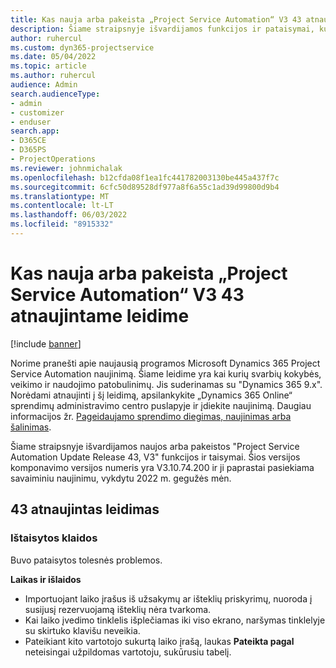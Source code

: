 ```yaml
---
title: Kas nauja arba pakeista „Project Service Automation“ V3 43 atnaujintame leidime
description: Šiame straipsnyje išvardijamos funkcijos ir pataisymai, kuriuos galima rasti 43 naujinimo leidime Microsoft Dynamics 365 Project Service Automation, V3.
author: ruhercul
ms.custom: dyn365-projectservice
ms.date: 05/04/2022
ms.topic: article
ms.author: ruhercul
audience: Admin
search.audienceType:
- admin
- customizer
- enduser
search.app:
- D365CE
- D365PS
- ProjectOperations
ms.reviewer: johnmichalak
ms.openlocfilehash: b12cfda08f1ea1fc441782003130be445a437f7c
ms.sourcegitcommit: 6cfc50d89528df977a8f6a55c1ad39d99800d9b4
ms.translationtype: MT
ms.contentlocale: lt-LT
ms.lasthandoff: 06/03/2022
ms.locfileid: "8915332"
---
```

# <a name="whats-new-or-changed-in-project-service-automation-update-release-43-v3"></a>Kas nauja arba pakeista „Project Service Automation“ V3 43 atnaujintame leidime

[!include [banner](../includes/psa-now-project-operations.md)]

Norime pranešti apie naujausią programos Microsoft Dynamics 365 Project Service Automation naujinimą. Šiame leidime yra kai kurių svarbių kokybės, veikimo ir naudojimo patobulinimų. Jis suderinamas su "Dynamics 365 9.x". Norėdami atnaujinti į šį leidimą, apsilankykite „Dynamics 365 Online“ sprendimų administravimo centro puslapyje ir įdiekite naujinimą. Daugiau informacijos žr. [Pageidaujamo sprendimo diegimas, naujinimas arba šalinimas](/power-platform/admin/install-remove-preferred-solution).

Šiame straipsnyje išvardijamos naujos arba pakeistos "Project Service Automation Update Release 43, V3" funkcijos ir taisymai. Šios versijos komponavimo versijos numeris yra V3.10.74.200 ir ji paprastai pasiekiama savaiminiu naujinimu, vykdytu 2022 m. gegužės mėn.

## <a name="update-release-43"></a>43 atnaujintas leidimas

### <a name="bug-fixes"></a>Ištaisytos klaidos

Buvo pataisytos tolesnės problemos.


**Laikas ir išlaidos**

- Importuojant laiko įrašus iš užsakymų ar išteklių priskyrimų, nuoroda į susijusį rezervuojamą išteklių nėra tvarkoma.
- Kai laiko įvedimo tinklelis išplečiamas iki viso ekrano, naršymas tinklelyje su skirtuko klavišu neveikia.
- Pateikiant kito vartotojo sukurtą laiko įrašą, laukas **Pateikta pagal** neteisingai užpildomas vartotoju, sukūrusiu tabelį.
